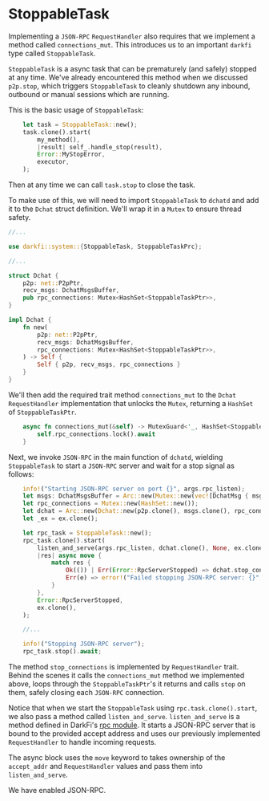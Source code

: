 # StoppableTask

Implementing a `JSON-RPC` `RequestHandler` also requires that we implement
a method called `connections_mut`. This introduces us to an important
`darkfi` type called `StoppableTask`.

`StoppableTask` is a async task that can be prematurely (and safely)
stopped at any time. We've already encountered this method when we
discussed `p2p.stop`, which triggers `StoppableTask` to cleanly shutdown
any inbound, outbound or manual sessions which are running.

This is the basic usage of `StoppableTask`:

```rust
    let task = StoppableTask::new();
    task.clone().start(
        my_method(),
        |result| self_.handle_stop(result),
        Error::MyStopError,
        executor,
    );
```

Then at any time we can call `task.stop` to close the task.

To make use of this, we will need to import `StoppableTask` to `dchatd`
and add it to the `Dchat` struct definition. We'll wrap it in a `Mutex`
to ensure thread safety.

```rust
//...

use darkfi::system::{StoppableTask, StoppableTaskPrc};

//...

struct Dchat {
    p2p: net::P2pPtr,
    recv_msgs: DchatMsgsBuffer,
    pub rpc_connections: Mutex<HashSet<StoppableTaskPtr>>,
}

impl Dchat {
    fn new(
        p2p: net::P2pPtr,
        recv_msgs: DchatMsgsBuffer,
        rpc_connections: Mutex<HashSet<StoppableTaskPtr>>,
    ) -> Self {
        Self { p2p, recv_msgs, rpc_connections }
    }
}

```

We'll then add the required trait method `connections_mut` to the `Dchat`
`RequestHandler` implementation that unlocks the `Mutex`, returning a
`HashSet` of `StoppableTaskPtr`.

```rust
    async fn connections_mut(&self) -> MutexGuard<'_, HashSet<StoppableTaskPtr>> {
        self.rpc_connections.lock().await
    }
```

Next, we invoke `JSON-RPC` in the main function of `dchatd`, wielding
`StoppableTask` to start a `JSON-RPC` server and wait for a stop signal as follows:

```rust
    info!("Starting JSON-RPC server on port {}", args.rpc_listen);
    let msgs: DchatMsgsBuffer = Arc::new(Mutex::new(vec![DchatMsg { msg: String::new() }]));
    let rpc_connections = Mutex::new(HashSet::new());
    let dchat = Arc::new(Dchat::new(p2p.clone(), msgs.clone(), rpc_connections));
    let _ex = ex.clone();

    let rpc_task = StoppableTask::new();
    rpc_task.clone().start(
        listen_and_serve(args.rpc_listen, dchat.clone(), None, ex.clone()),
        |res| async move {
            match res {
                Ok(()) | Err(Error::RpcServerStopped) => dchat.stop_connections().await,
                Err(e) => error!("Failed stopping JSON-RPC server: {}", e),
            }
        },
        Error::RpcServerStopped,
        ex.clone(),
    );

    //...

    info!("Stopping JSON-RPC server");
    rpc_task.stop().await;
```

The method `stop_connections` is implemented by `RequestHandler`
trait. Behind the scenes it calls the `connections_mut` method we
implemented above, loops through the `StoppableTaskPtr`'s it returns
and calls `stop` on them, safely closing each `JSON-RPC` connection.

Notice that when we start the `StoppableTask` using
`rpc.task.clone().start`, we also pass a method called `listen_and_serve`.
`listen_and_serve` is a method defined in DarkFi's [rpc
module](https://github.com/darkrenaissance/darkfi/tree/master/src/rpc/server.rs).
It starts a JSON-RPC server that is bound to the provided accept address
and uses our previously implemented `RequestHandler` to handle incoming
requests.

The async block uses the `move` keyword to takes ownership of
the `accept_addr` and `RequestHandler` values and pass them into
`listen_and_serve`.

We have enabled JSON-RPC.
